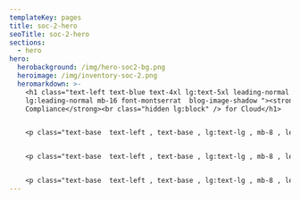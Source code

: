 ```yaml
---
templateKey: pages
title: soc-2-hero
seoTitle: soc-2-hero
sections:
  - hero
hero:
  herobackground: /img/hero-soc2-bg.png
  heroimage: /img/inventory-soc-2.png
  heromarkdown: >-
    <h1 class="text-left text-blue text-4xl lg:text-5xl leading-normal
    lg:leading-normal mb-16 font-montserrat  blog-image-shadow "><strong>SOC 2
    Compliance</strong><br class="hidden lg:block" /> for Cloud</h1>


    <p class="text-base  text-left , text-base , lg:text-lg , mb-8 , leading-relaxed , text-gray ">SOC 2 (Service and Organization Controls 2) is a security standard developed by AICPA (The American Institute of Certified Public Accountants). The standard has 5 Trust Service Criteria (TSC) categories and 64 Trust Service Criteria.</p>


    <p class="text-base  text-left , text-base , lg:text-lg , mb-8 , leading-relaxed , text-gray ">Cyscale offers a powerful set of technical controls helping you prepare for a SOC 2 audit in areas such as security, availability, processing integrity, confidentiality and privacy.</p>


    <p class="text-base  text-left , text-base , lg:text-lg , mb-8 , leading-relaxed , mb-2 , text-gray ">Out-of-the-box policies that you can use for a solid data security program.</p>
---
```


